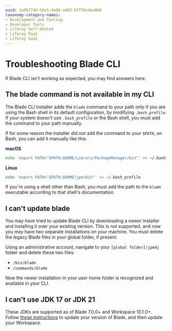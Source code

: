 ```yaml
---
uuid: 3a9bf74d-b5e1-4a88-a483-bf77bcdaa8b0
taxonomy-category-names:
- Development and Tooling
- Developer Tools
- Liferay Self-Hosted
- Liferay PaaS
- Liferay SaaS
---
```


# Troubleshooting Blade CLI

If Blade CLI isn't working as expected, you may find answers here.

## The blade command is not available in my CLI

The Blade CLI installer adds the `blade` command to your path only if you are using the Bash shell in its default configuration, by modifying `.bash_profile`. If your system doesn't use `.bash_profile` or the Bash shell, you must add the command to your path manually. 

If for some reason the installer did not add the command to your `$PATH`, on Bash, you can add it manually like this: 

**macOS**

```bash
echo 'export PATH="$PATH:$HOME/Library/PackageManager/bin"' >> ~/.bash_profile
```

**Linux**

```bash
echo 'export PATH="$PATH:$HOME/jpm/bin"' >> ~/.bash_profile
```

If you're using a shell other than Bash, you must add the path to the `blade` executable according to that shell's documentation. 

## I can't update blade

You may have tried to update Blade CLI by downloading a newer installer and installing it over your existing version. This is not supported, and now you may have two separate installations on your machine. You must delete the legacy Blade files in your global folder, if present.

Using an administrative account, navigate to your `[global folder]/jpm4j` folder and delete these two files:

- `/bin/blade`
- `/commands/blade`

Now the newer installation in your user home folder is recognized and available in your CLI.

## I can't use JDK 17 or JDK 21 

These JDKs are supported as of Blade 7.0.0+ and Workspace 10.1.0+. Follow [these instructions](../blade-cli.md#updating-blade-cli) to update your version of Blade, and then update your Workspace. 
